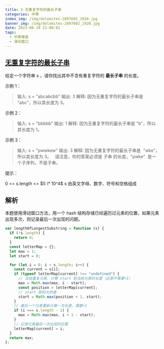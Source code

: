 ```yaml
---
title: 3.无重复字符的最长子串
categories: 中等
index_img: /img/dolomites-2897602_1920.jpg
banner_img: /img/dolomites-2897602_1920.jpg
date: 2023-06-19 21:00:01
tags:
  - 中等难度
  - 滑动窗口
---
```


## [无重复字符的最长子串](https://leetcode.cn/problems/longest-substring-without-repeating-characters/)

给定一个字符串 s ，请你找出其中不含有重复字符的 **最长子串** 的长度。

<!-- more -->

示例 1：

> 输入: s = "abcabcbb"
> 输出: 3
> 解释: 因为无重复字符的最长子串是 "abc"，所以其长度为 3。

示例 2：

> 输入: s = "bbbbb"
> 输出: 1
> 解释: 因为无重复字符的最长子串是 "b"，所以其长度为 1。

示例 3：

> 输入: s = "pwwkew"
> 输出: 3
> 解释: 因为无重复字符的最长子串是  "wke"，所以其长度为 3。
>   请注意，你的答案必须是 子串 的长度，"pwke"  是一个子序列，不是子串。

提示：

0 <= s.length <= $5 \* 10^4$
s 由英文字母、数字、符号和空格组成

## 解析

本题使用滑动窗口方法，用一个 hash 结构存储已经遍历过元素的位置，如果元素出现多次，则记录最后一次出现的问题。

```javascript
var lengthOfLongestSubstring = function (s) {
  if (!s.length) {
    return 0;
  }
  const letterMap = {};
  let max = 1;
  let start = 0;

  for (let i = 0; i < s.length; i++) {
    const current = s[i];
    if (typeof letterMap[current] !== "undefined") {
      // 出现重复元素，计算 start 到当前元素的长度（这里不需要+1）
      max = Math.max(max, i - start);
      const position = letterMap[current];
      // start 取较大的值
      start = Math.max(position + 1, start);
    }
    // 最后一个元素重新计算一次长度，需要+1
    if (i === s.length - 1) {
      max = Math.max(max, i + 1 - start);
    }
    // 记录元素最后一次出现的位置
    letterMap[current] = i;
  }
  return max;
};
```
